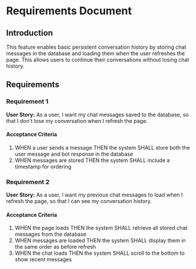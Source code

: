 # Requirements Document

## Introduction

This feature enables basic persistent conversation history by storing chat messages in the database and loading them when the user refreshes the page. This allows users to continue their conversations without losing chat history.

## Requirements

### Requirement 1

**User Story:** As a user, I want my chat messages saved to the database, so that I don't lose my conversation when I refresh the page.

#### Acceptance Criteria

1. WHEN a user sends a message THEN the system SHALL store both the user message and bot response in the database
2. WHEN messages are stored THEN the system SHALL include a timestamp for ordering

### Requirement 2

**User Story:** As a user, I want my previous chat messages to load when I refresh the page, so that I can see my conversation history.

#### Acceptance Criteria

1. WHEN the page loads THEN the system SHALL retrieve all stored chat messages from the database
2. WHEN messages are loaded THEN the system SHALL display them in the same order as before refresh
3. WHEN the chat loads THEN the system SHALL scroll to the bottom to show recent messages